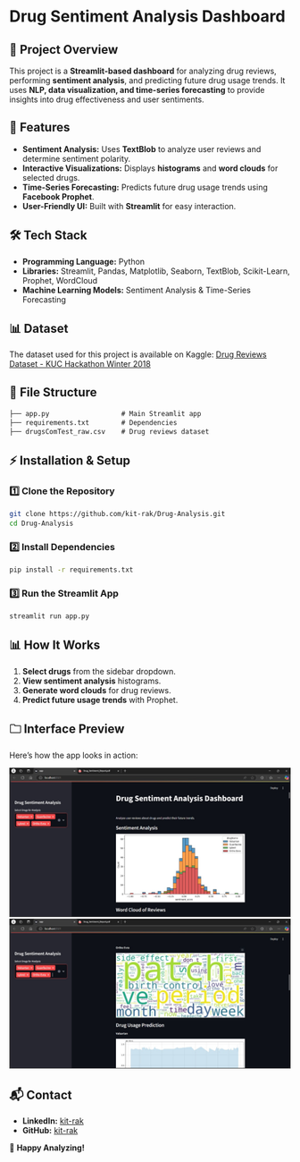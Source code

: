 # Drug Sentiment Analysis Dashboard

## 📌 Project Overview
This project is a **Streamlit-based dashboard** for analyzing drug reviews, performing **sentiment analysis**, and predicting future drug usage trends. It uses **NLP, data visualization, and time-series forecasting** to provide insights into drug effectiveness and user sentiments.

## 🚀 Features
- **Sentiment Analysis:** Uses **TextBlob** to analyze user reviews and determine sentiment polarity.
- **Interactive Visualizations:** Displays **histograms** and **word clouds** for selected drugs.
- **Time-Series Forecasting:** Predicts future drug usage trends using **Facebook Prophet**.
- **User-Friendly UI:** Built with **Streamlit** for easy interaction.

## 🛠️ Tech Stack
- **Programming Language:** Python
- **Libraries:** Streamlit, Pandas, Matplotlib, Seaborn, TextBlob, Scikit-Learn, Prophet, WordCloud
- **Machine Learning Models:** Sentiment Analysis & Time-Series Forecasting

## 📊 Dataset
The dataset used for this project is available on Kaggle:
[Drug Reviews Dataset - KUC Hackathon Winter 2018](https://www.kaggle.com/datasets/jessicali9530/kuc-hackathon-winter-2018)

## 📂 File Structure
```
├── app.py                  # Main Streamlit app
├── requirements.txt        # Dependencies
├── drugsComTest_raw.csv    # Drug reviews dataset
```

## ⚡ Installation & Setup
### 1️⃣ Clone the Repository
```bash
git clone https://github.com/kit-rak/Drug-Analysis.git
cd Drug-Analysis
```

### 2️⃣ Install Dependencies
```bash
pip install -r requirements.txt
```

### 3️⃣ Run the Streamlit App
```bash
streamlit run app.py
```

## 📊 How It Works
1. **Select drugs** from the sidebar dropdown.
2. **View sentiment analysis** histograms.
3. **Generate word clouds** for drug reviews.
4. **Predict future usage trends** with Prophet.

## 🗀 Interface Preview

Here’s how the app looks in action:

![App Screenshot](/assets/Drug-Analysis-1.jpg)
![App Screenshot](/assets/Drug-Analysis-2.jpg)

## 📬 Contact
- **LinkedIn:** [kit-rak](https://www.linkedin.com/in/kit-rak)
- **GitHub:** [kit-rak](https://github.com/kit-rak)

🚀 **Happy Analyzing!**
